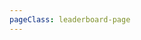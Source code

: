 ```yaml
---
pageClass: leaderboard-page
---
```


<v-app>
<v-content>
<Leaderboard :challenge-id="2019"/>
</v-content>
</v-app>

<style lang="stylus">
  .leaderboard-page
    .theme-default-content
      max-width none !important
</style>
